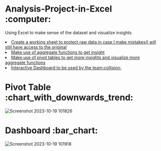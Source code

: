 <h1>Analysis-Project-in-Excel :computer:</h1>
<p>Using Excel to make sense of the dataset and visualize insights</p>

<u>
  <li>Create a working sheet to protect raw data in case I make mistakes(I will still have access to the original</li>
  <li>Make use of aggregate functions to get insight</li>
  <li>Make use of pivot tables to get more insights and visualize more aggregate functions</li>
  <li>Interactive Dashboard to be used by the team:collision: </li> 
</u>

<h1>Pivot Table :chart_with_downwards_trend:</h1>

![Screenshot 2023-10-19 101826](https://github.com/DataFairy-FeliciaM/Analysis-Project-in-Excel/assets/119903285/293619d0-c6f0-4ad8-918c-967bcf2c17f6)


<h1>Dashboard :bar_chart: </h1>
















![Screenshot 2023-10-19 101918](https://github.com/DataFairy-FeliciaM/Analysis-Project-in-Excel/assets/119903285/8c1910b5-fe76-4b6e-9697-8862228a9603)

